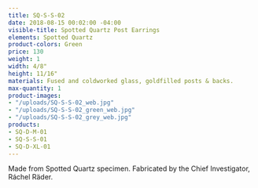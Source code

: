 ```yaml
---
title: SQ-S-S-02
date: 2018-08-15 00:02:00 -04:00
visible-title: Spotted Quartz Post Earrings
elements: Spotted Quartz
product-colors: Green
price: 130
weight: 1
width: 4/8"
height: 11/16"
materials: Fused and coldworked glass, goldfilled posts & backs.
max-quantity: 1
product-images:
- "/uploads/SQ-S-S-02_web.jpg"
- "/uploads/SQ-S-S-02_green_web.jpg"
- "/uploads/SQ-S-S-02_grey_web.jpg"
products:
- SQ-D-M-01
- SQ-S-S-01
- SQ-D-XL-01
---
```


Made from Spotted Quartz specimen. Fabricated by the Chief Investigator, Ráchel Räder.